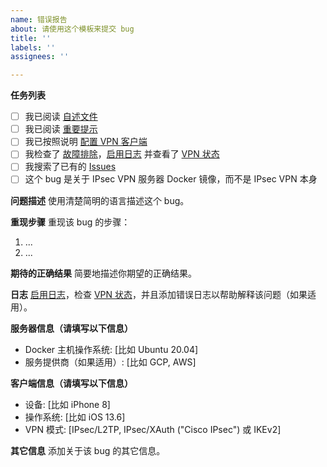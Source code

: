 ```yaml
---
name: 错误报告
about: 请使用这个模板来提交 bug
title: ''
labels: ''
assignees: ''

---
```


**任务列表**

- [ ] 我已阅读 [自述文件](https://github.com/hwdsl2/docker-ipsec-vpn-server/blob/master/README-zh.md)
- [ ] 我已阅读 [重要提示](https://github.com/hwdsl2/docker-ipsec-vpn-server/blob/master/README-zh.md#重要提示)
- [ ] 我已按照说明 [配置 VPN 客户端](https://github.com/hwdsl2/docker-ipsec-vpn-server/blob/master/README-zh.md#下一步)
- [ ] 我检查了 [故障排除](https://github.com/hwdsl2/setup-ipsec-vpn/blob/master/docs/clients-zh.md#故障排除)，[启用日志](https://github.com/hwdsl2/docker-ipsec-vpn-server/blob/master/README-zh.md#启用-libreswan-日志) 并查看了 [VPN 状态](https://github.com/hwdsl2/setup-ipsec-vpn/blob/master/docs/clients-zh.md#检查日志及-vpn-状态)
- [ ] 我搜索了已有的 [Issues](https://github.com/hwdsl2/docker-ipsec-vpn-server/issues?q=is%3Aissue)
- [ ] 这个 bug 是关于 IPsec VPN 服务器 Docker 镜像，而不是 IPsec VPN 本身

<!---
如果你需要关于 IPsec VPN 本身的帮助，请使用 [Libreswan](https://lists.libreswan.org/mailman/listinfo/swan) 或 [strongSwan](https://lists.strongswan.org/mailman/listinfo/users) 用户列表，或者搜索比如 [Stack Overflow](https://stackoverflow.com/questions/tagged/vpn)。
--->

**问题描述**
使用清楚简明的语言描述这个 bug。

**重现步骤**
重现该 bug 的步骤：

1. ...
2. ...

**期待的正确结果**
简要地描述你期望的正确结果。

**日志**
[启用日志](https://github.com/hwdsl2/docker-ipsec-vpn-server/blob/master/README-zh.md#启用-libreswan-日志)，检查 [VPN 状态](https://github.com/hwdsl2/setup-ipsec-vpn/blob/master/docs/clients-zh.md#检查日志及-vpn-状态)，并且添加错误日志以帮助解释该问题（如果适用）。

**服务器信息（请填写以下信息）**
- Docker 主机操作系统: [比如 Ubuntu 20.04]
- 服务提供商（如果适用）: [比如 GCP, AWS]

**客户端信息（请填写以下信息）**
- 设备: [比如 iPhone 8]
- 操作系统: [比如 iOS 13.6]
- VPN 模式: [IPsec/L2TP, IPsec/XAuth ("Cisco IPsec") 或 IKEv2]

**其它信息**
添加关于该 bug 的其它信息。
